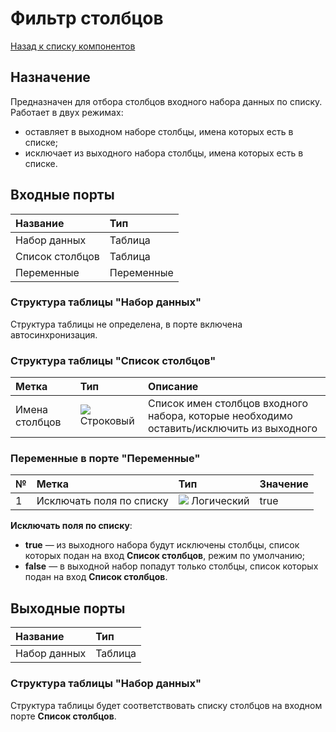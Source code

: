 # Фильтр столбцов

[Назад к списку компонентов](../README.md)

## Назначение

Предназначен для отбора столбцов входного набора данных по списку. Работает в двух режимах:
* оставляет в выходном наборе столбцы, имена которых есть в списке;
* исключает из выходного набора столбцы, имена которых есть в списке.

## Входные порты

| Название        | Тип        |
|:----------------|:-----------|
| Набор данных    | Таблица    |
| Список столбцов | Таблица    |
| Переменные      | Переменные |

### Структура таблицы "Набор данных"

Структура таблицы не определена, в порте включена автосинхронизация.

### Структура таблицы "Список столбцов"

| Метка           | Тип                                | Описание                                                                                 |
|:----------------|:-----------------------------------|:-----------------------------------------------------------------------------------------|
| Имена столбцов  | ![](./img/string.svg) Строковый    | Список имен столбцов входного набора, которые необходимо оставить/исключить из выходного |

### Переменные в порте "Переменные"

| № | Метка                    | Тип                                    | Значение   |
|:--|:-------------------------|:---------------------------------------|:-----------|
| 1 | Исключать поля по списку | ![](./img/logical.svg) Логический      | true       |

**Исключать поля по списку**:

* **true** — из выходного набора будут исключены столбцы, список которых подан на вход **Список столбцов**, режим по умолчанию;
* **false** — в выходной набор попадут только столбцы, список которых подан на вход **Список столбцов**.

## Выходные порты

| Название      | Тип        |
|:--------------|:-----------|
| Набор данных  | Таблица    |

### Структура таблицы "Набор данных"

Структура таблицы будет соответствовать списку столбцов на входном порте **Список столбцов**.
